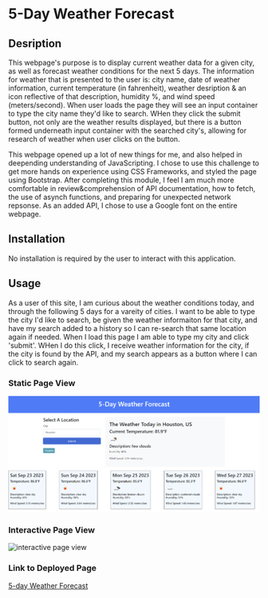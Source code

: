 # 5-Day Weather Forecast

## Desription

This webpage's purpose is to display current weather data for a given city, as well as forecast weather conditions for the next 5 days. The information for weather that is presented to the user is: city name, date of weather information, current temperature (in fahrenheit), weather desription & an icon reflective of that description, humidity %, and wind speed (meters/second). When user loads the page they will see an input container to type the city name they'd like to search. WHen they click the submit button, not only are the weather results displayed, but there is a button formed underneath input container with the searched city's, allowing for research of weather when user clicks on the button. 

This webpage opened up a lot of new things for me, and also helped in deepending understanding of JavaScripting. I chose to use this challenge to get more hands on experience using CSS Frameworks, and styled the page using Bootstrap. After completing this module, I feel I am much more comfortable in review&comprehension of API documentation, how to fetch, the use of asynch functions, and preparing for unexpected network repsonse. As an added API, I chose to use a Google font on the entire webpage. 

## Installation

No installation is required by the user to interact with this application.

## Usage

As a user of this site, I am curious about the weather conditions today, and through the following 5 days for a vareity of cities. I want to be able to type the city I'd like to search, be given the weather informaiton for that city, and have my search added to a history so I can re-search that same location again if needed. When I load this page I am able to type my city and click 'submit'. WHen I do this click, I receive weather information for the city, if the city is found by the API, and my search appears as a button where I can click to search again. 

### Static Page View

![static page view](./Images/screenExample.png)

### Interactive Page View

![interactive page view](./Images/interactivePage.gif)

### Link to Deployed Page

[5-day Weather Forecast](https://mmw18.github.io/5day-weather-forecast/)
